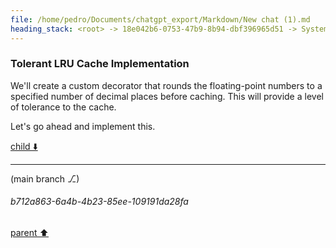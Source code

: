 ```yaml
---
file: /home/pedro/Documents/chatgpt_export/Markdown/New chat (1).md
heading_stack: <root> -> 18e042b6-0753-47b9-8b94-dbf396965d51 -> System -> 705df361-3567-44f4-ad9c-70bb5d82744c -> System -> aaa29996-ddf3-403a-a4bb-fdfc7ef52d1a -> User -> 29be782a-5014-4a86-af90-9005dfcedffd -> Assistant -> Naive Implementation -> LRU Cached Version -> 1b9602eb-4a57-4178-bdd7-e7b55fca4a3b -> Assistant -> 7a2ff30b-7f64-44c1-9cf3-ce1be5a8528d -> Tool -> da282554-170d-416f-9f9d-d980cbed2faa -> Assistant -> Tolerant LRU Cache Implementation
---
```

### Tolerant LRU Cache Implementation

We'll create a custom decorator that rounds the floating-point numbers to a specified number of decimal places before caching. This will provide a level of tolerance to the cache.

Let's go ahead and implement this.

[child ⬇️](#b712a863-6a4b-4b23-85ee-109191da28fa)

---

(main branch ⎇)
###### b712a863-6a4b-4b23-85ee-109191da28fa
[parent ⬆️](#da282554-170d-416f-9f9d-d980cbed2faa)
